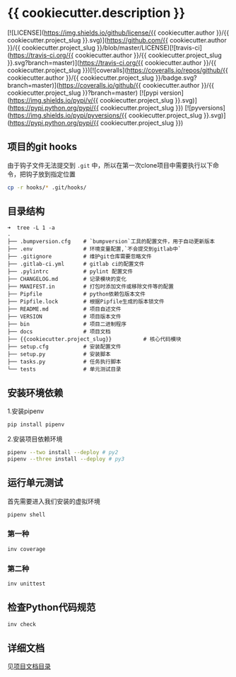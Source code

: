 # {{ cookiecutter.description }}

[![LICENSE](https://img.shields.io/github/license/{{ cookiecutter.author }}/{{ cookiecutter.project_slug }}.svg)](https://github.com/{{ cookiecutter.author }}/{{ cookiecutter.project_slug }}/blob/master/LICENSE)[![travis-ci](https://travis-ci.org/{{ cookiecutter.author }}/{{ cookiecutter.project_slug }}.svg?branch=master)](https://travis-ci.org/{{ cookiecutter.author }}/{{ cookiecutter.project_slug }})[![coveralls](https://coveralls.io/repos/github/{{ cookiecutter.author }}/{{ cookiecutter.project_slug }}/badge.svg?branch=master)](https://coveralls.io/github/{{ cookiecutter.author }}/{{ cookiecutter.project_slug }}?branch=master) [![pypi version](https://img.shields.io/pypi/v/{{ cookiecutter.project_slug }}.svg)](https://pypi.python.org/pypi/{{ cookiecutter.project_slug }}) [![pyversions](https://img.shields.io/pypi/pyversions/{{ cookiecutter.project_slug }}.svg)](https://pypi.python.org/pypi/{{ cookiecutter.project_slug }})

## 项目的git hooks

由于钩子文件无法提交到 `.git` 中，所以在第一次clone项目中需要执行以下命令，把钩子放到指定位置

```bash
cp -r hooks/* .git/hooks/
```

## 目录结构


```text
➜  tree -L 1 -a
.
├── .bumpversion.cfg    # `bumpversion`工具的配置文件，用于自动更新版本
├── .env                # 环境变量配置,`不会提交到gitlab中`
├── .gitignore          # 维护git仓库需要忽略文件
├── .gitlab-ci.yml      # gitlab ci的配置文件
├── .pylintrc           # pylint 配置文件
├── CHANGELOG.md        # 记录模块的变化
├── MANIFEST.in         # 打包时添加文件或移除文件等的配置
├── Pipfile             # python依赖包版本文件
├── Pipfile.lock        # 根据Pipfile生成的版本锁文件
├── README.md           # 项目自述文件
├── VERSION             # 项目版本文件
├── bin                 # 项目二进制程序
├── docs                # 项目文档
├── {{cookiecutter.project_slug}}          # 核心代码模块
├── setup.cfg           # 安装配置文件
├── setup.py            # 安装脚本
├── tasks.py            # 任务执行脚本
└── tests               # 单元测试目录

```

## 安装环境依赖

1.安装pipenv

```bash
pip install pipenv
```

2.安装项目依赖环境

```bash
pipenv --two install --deploy # py2
pipenv --three install --deploy # py3
```

## 运行单元测试

首先需要进入我们安装的虚拟环境

```bash
pipenv shell
```

### 第一种

```bash
inv coverage
```

### 第二种

```bash
inv unittest
```

## 检查Python代码规范

```bash
inv check
```

## 详细文档

见[项目文档目录](docs/README.md)
